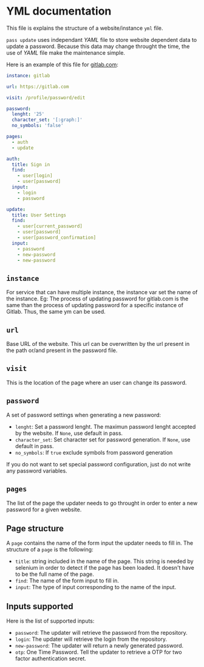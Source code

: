 # YML documentation

This file is explains the structure of a website/instance `yml` file.

`pass update` uses independant *YAML* file to store website dependent data to
update a password. Because this data may change throught the time, the use of
*YAML* file make the maintenance simple.

Here is an example of this file for [gitlab.com](https://gitlab.com):

```YAML
instance: gitlab

url: https://gitlab.com

visit: /profile/password/edit

password:
  lenght: '25'
  character_set: '[:graph:]'
  no_symbols: 'false'

pages:
  - auth
  - update

auth:
  title: Sign in
  find:
    - user[login]
    - user[password]
  input:
    - login
    - password

update:
  title: User Settings
  find:
    - user[current_password]
    - user[password]
    - user[password_confirmation]
  input:
    - password
    - new-password
    - new-password
```

## `instance`
For service that can have multiple instance, the instance var set the name of
the instance. Eg: The process of updating password for gitlab.com is the same
than the process of updating password for a specific instance of Gitlab. Thus,
the same ym can be used.

## `url`
Base URL of the website. This url can be overwritten by the url present in the
path or/and present in the password file.

## `visit`
This is the location of the page where an user can change its password.

## `password`
A set of password settings when generating a new password:
* `lenght`: Set a password lenght. The maximun password lenght accepted by the
website. If `None`, use default in pass.
* `character_set`: Set character set for password generation. If `None`, use
default in pass.
* `no_symbols`: If `true` exclude symbols from password generation

If you do not want to set special password configuration, just do not write any
password variables.

## `pages`
The list of the page the updater needs to go throught in order to enter a new
password for a given website.

## Page structure
A `page` contains the name of the form input the updater needs to fill in. The structure of a `page` is the following:
* `title`: string included in the name of the page. This string is needed by selenium in order to detect if the page has been loaded. It doesn't have to be the full name of the page.
* `find`: The name of the form input to fill in.
* `input`: The type of input corresponding to the name of the input.


## Inputs supported
Here is the list of supported inputs:
* `password`: The updater will retrieve the password from the repository.
* `login`: The updater will retrieve the login from the repository.
* `new-password`: The updater will return a newly generated password.
* `otp`: One Time Password. Tell the updater to retrieve a OTP for two factor
authentication secret.
